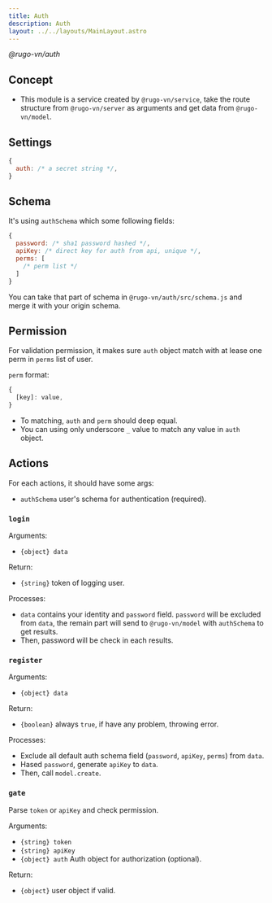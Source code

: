 ```yaml
---
title: Auth
description: Auth
layout: ../../layouts/MainLayout.astro
---
```


_@rugo-vn/auth_

## Concept

- This module is a service created by `@rugo-vn/service`, take the route structure from `@rugo-vn/server` as arguments and get data from `@rugo-vn/model`.


## Settings

```js
{
  auth: /* a secret string */,
}
```

## Schema

It's using `authSchema` which some following fields:

```js
{
  password: /* sha1 password hashed */,
  apiKey: /* direct key for auth from api, unique */,
  perms: [
    /* perm list */
  ]
}
```

You can take that part of schema in `@rugo-vn/auth/src/schema.js` and merge it with your origin schema.

## Permission

For validation permission, it makes sure `auth` object match with at lease one perm in `perms` list of user.

`perm` format: 

```js
{
  [key]: value,
}
```

- To matching, `auth` and `perm` should deep equal.
- You can using only underscore `_` value to match any value in `auth` object.

## Actions

For each actions, it should have some args:

- `authSchema` user's schema for authentication (required).

### `login`

Arguments:

- `{object} data`

Return: 

- `{string}` token of logging user.

Processes:

- `data` contains your identity and `password` field. `password` will be excluded from `data`, the remain part will send to `@rugo-vn/model` with `authSchema` to get results.
- Then, password will be check in each results.

### `register`

Arguments:

- `{object} data`

Return:

- `{boolean}` always `true`, if have any problem, throwing error.

Processes:

- Exclude all default auth schema field (`password`, `apiKey`, `perms`) from `data`.
- Hased `password`, generate `apiKey` to `data`.
- Then, call `model.create`.

### `gate`

Parse `token` or `apiKey` and check permission.

Arguments:

- `{string} token`
- `{string} apiKey`
- `{object} auth` Auth object for authorization (optional).

Return:

- `{object}` user object if valid.